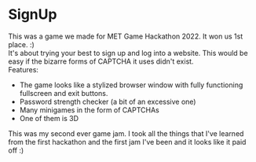 # SignUp
This was a game we made for MET Game Hackathon 2022. It won us 1st place. :)<br>
It's about trying your best to sign up and log into a website. This would be easy if the bizarre forms of CAPTCHA it uses didn't exist.<br>
Features:
- The game looks like a stylized browser window with fully functioning fullscreen and exit buttons.
- Password strength checker (a bit of an excessive one)
- Many minigames in the form of CAPTCHAs
- One of them is 3D

This was my second ever game jam. I took all the things that I've learned from the first hackathon and the first jam I've been and it looks like it paid off :)<br>

